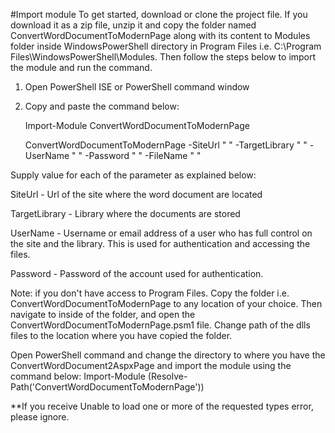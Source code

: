 
#Import module
To get started, download or clone the project file. If you download it as a zip file, unzip it and copy the folder named ConvertWordDocumentToModernPage along with its content to Modules folder inside WindowsPowerShell directory in Program Files i.e. C:\Program Files\WindowsPowerShell\Modules.  Then follow the steps below to import the module and run the command.

1. Open PowerShell ISE or PowerShell command window 
2. Copy and paste the command below:

   Import-Module ConvertWordDocumentToModernPage 
   
   ConvertWordDocumentToModernPage -SiteUrl " " -TargetLibrary " " -UserName " " -Password " " -FileName " "

Supply value for each of the parameter as explained below:

SiteUrl - Url of the site where the word document are located

TargetLibrary - Library where the documents are stored

UserName - Username or email address of a user who has full control on the site and the library. This is used for authentication and accessing the files.

Password - Password of the account used for authentication.

Note: if you don't have access to Program Files. Copy the folder i.e. ConvertWordDocumentToModernPage  to any location of your choice. Then navigate to inside of the folder, and open the ConvertWordDocumentToModernPage.psm1 file. Change path of the dlls files to the location where you have copied the folder. 

Open PowerShell command and change the directory to where you have the ConvertWordDocument2AspxPage  and import the module using the command below:
Import-Module (Resolve-Path('ConvertWordDocumentToModernPage'))

**If you receive Unable to load one or more of the requested types error, please ignore.

